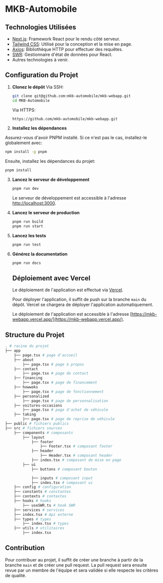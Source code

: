 # MKB-Automobile

## Technologies Utilisées

- [Next.js](https://nextjs.org/): Framework React pour le rendu côté serveur.
- [Tailwind CSS](https://tailwindcss.com/): Utilisé pour la conception et la mise en page.
- [Axios](https://axios-http.com/): Bibliothèque HTTP pour effectuer des requêtes.
- [SWR](https://swr.vercel.app/): Gestionnaire d'état de données pour React.
- Autres technologies à venir.

## Configuration du Projet

1. **Clonez le dépôt**
   Via SSH:

   ```bash
   git clone git@github.com:mkb-automobile/mkb-webapp.git
   cd MKB-Automobile
   ```

   Via HTTPS:

   ```bash
   https://github.com/mkb-automobile/mkb-webapp.git
   ```

2. **Installez les dépendances**

Assurez-vous d'avoir PNPM installé. Si ce n'est pas le cas, installez-le globalement avec:

```bash
npm install -g pnpm
```

Ensuite, installez les dépendances du projet:

```bash
pnpm install
```

3. **Lancez le serveur de développement**

   ```bash
   pnpm run dev
   ```

   Le serveur de développement est accessible à l'adresse [http://localhost:3000](http://localhost:3000).

4. **Lancez le serveur de production**

   ```bash
   pnpm run build
   pnpm run start
   ```

5. **Lancez les tests**

   ```bash
   pnpm run test
   ```

6. **Générez la documentation**

   ```bash
   pnpm run docs
   ```

   ## Déploiement avec Vercel

   Le déploiement de l'application est effectué via [Vercel](https://vercel.com/).

   Pour déployer l'application, il suffit de push sur la branche `main` du dépôt. Vercel se chargera de déployer l'application automatiquement.

   Le déploiement de l'application est accessible à l'adresse [https://mkb-webapp.vercel.app/](https://mkb-webapp.vercel.app/).

## Structure du Projet

```bash
. # racine du projet
├── app
    ├── page.tsx # page d'accueil
    ├── about
        ├── page.tsx # page à propos
    ├── contact
        ├── page.tsx # page de contact
    ├── financing
        ├── page.tsx # page de financement
    ├── howwoks
        ├── page.tsx # page de fonctionnement
    ├── personalized
        ├── page.tsx # page de personnalisation
    ├── voitures-occasions
        ├── page.tsx # page d'achat de véhicule
    ├── taking
        ├── page.tsx # page de reprise de véhicule
├── public # fichiers publics
├── src # fichiers sources
    ├── components # composants
        ├── layout
            ├── footer
                ├── Footer.tsx # composant footer
            ├── header
                ├── Header.tsx # composant header
            ├── index.tsx # composant de mise en page
        ├── ui
            ├── buttons # composant bouton

            ├── inputs # composant input
            ├── index.tsx # composant ui
    ├── config # configuration
    ├── constants # constantes
    ├── contexts # contextes
    ├── hooks # hooks
        ├── useSWR.ts # hook SWR
    ├── services # services
    ├── index.tsx # Api externe
    ├── types # types
        ├── index.tsx # types
    ├── utils # utilitaires
        ├── index.tsx
```

## Contribution

Pour contribuer au projet, il suffit de créer une branche à partir de la branche `main` et de créer une pull request. La pull request sera ensuite revue par un membre de l'équipe et sera validée si elle respecte les critères de qualité.
